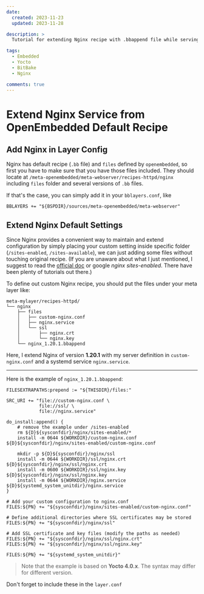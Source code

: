 ```yaml
---
date:
  created: 2023-11-23
  updated: 2023-11-28

description: >
  Tutorial for extending Nginx recipe with .bbappend file while serving it as reverse proxy server for our application server.

tags:
  - Embedded
  - Yocto
  - BitBake
  - Nginx

comments: true
---
```


# Extend Nginx Service from OpenEmbedded Default Recipe

## Add Nginx in Layer Config

Nginx has default recipe (`.bb` file) and `files` defined by `openembedded`, so first you have to make sure that you have those files included. They should locate at `/meta-openembedded/meta-webserver/recipes-httpd/nginx` including `files` folder and several versions of `.bb` files.

If that's the case, you can simply add it in your `bblayers.conf`, like

```apacheconf 
BBLAYERS += "${BSPDIR}/sources/meta-openembedded/meta-webserver"
```

## Extend Nginx Default Settings

Since Nginx provides a convenient way to maintain and extend configuration by simply placing your custom setting inside specific folder (`/sites-enabled`, `/sites-available`), we can just adding some files without touching original recipe. (If you are unaware about what I just mentioned, I suggest to read the [official doc](https://www.nginx.com/resources/wiki/start/topics/examples/full/) or google *nginx sites-enabled*. There have been plenty of tutorials out there.)

To define out custom Nginx recipe, you should put the files under your meta layer like:
```
meta-mylayer/recipes-httpd/
└── nginx
    ├── files
    │   ├── custom-nginx.conf
    │   ├── nginx.service
    │   └── ssl
    │       ├── nginx.crt
    │       └── nginx.key
    └── nginx_1.20.1.bbappend
```

Here, I extend Nginx of version **1.20.1** with my server definition in `custom-nginx.conf` and a systemd service `nginx.service`.

---

Here is the example of `nginx_1.20.1.bbappend`:

```apacheconf 
FILESEXTRAPATHS:prepend := "${THISDIR}/files:"

SRC_URI += "file://custom-nginx.conf \
            file://ssl/ \
            file://nginx.service"

do_install:append() {
    # remove the example under /sites-enabled
    rm ${D}${sysconfdir}/nginx/sites-enabled/*
    install -m 0644 ${WORKDIR}/custom-nginx.conf ${D}${sysconfdir}/nginx/sites-enabled/custom-nginx.conf

    mkdir -p ${D}${sysconfdir}/nginx/ssl
    install -m 0644 ${WORKDIR}/ssl/nginx.crt ${D}${sysconfdir}/nginx/ssl/nginx.crt
    install -m 0600 ${WORKDIR}/ssl/nginx.key ${D}${sysconfdir}/nginx/ssl/nginx.key
    install -m 0644 ${WORKDIR}/nginx.service ${D}${systemd_system_unitdir}/nginx.service
}

# Add your custom configuration to nginx.conf
FILES:${PN} += "${sysconfdir}/nginx/sites-enabled/custom-nginx.conf"

# Define additional directories where SSL certificates may be stored
FILES:${PN} += "${sysconfdir}/nginx/ssl"

# Add SSL certificate and key files (modify the paths as needed)
FILES:${PN} += "${sysconfdir}/nginx/ssl/nginx.crt"
FILES:${PN} += "${sysconfdir}/nginx/ssl/nginx.key"

FILES:${PN} += "${systemd_system_unitdir}"
```

> Note that the example is based on **Yocto 4.0.x**. The syntax may differ for different version.

Don't forget to include these in the `layer.conf`